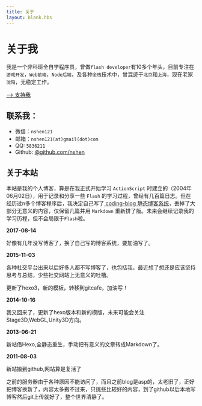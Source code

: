 ```yaml
---
title: 关于
layout: blank.hbs
---
```

# 关于我

我是一个非科班全自学程序员，曾做`flash developer`有10多个年头，目前专注在`游戏开发`，`Web前端`，`Node后端`，及各种`全栈`技术中，曾混迹于`北京`和`上海`，现在老家`沈阳`，无稳定工作。

[--> 支持我](/support/)

## 联系我：

* 微信：`nshen121`
* 邮箱：`nshen121(at)gmail(dot)com`
* QQ:  `5836211`
* Github: [@github.com/nshen](https://github.com/nshen)

## 关于本站

本站是我的个人博客，算是在我正式开始学习 `ActionScript` 时建立的（2004年06月02日），用于记录和分享一些 `Flash` 的学习过程，曾经有几百篇日志。但在经历过n多个博客程序后，我决定自己写了[ coding-blog 静态博客系统](https://github.com/nshen/coding-blog)，丢掉了大部分无意义的内容，仅保留几篇并用 `Markdown` 重新排了版。未来会继续记录我的学习历程，但不会局限于`Flash`啦。

**2017-08-14**

好像有几年没写博客了，换了自己写的博客系统，要加油写了。

**2015-11-03**

各种社交平台出来以后好多人都不写博客了，也包括我，最近想了想还是应该坚持思考与总结，少些社交网站上无意义的吐槽。

更新了hexo3，新的模板，转移到gitcafe，加油写！

**2014-10-16**

我又回来了，更新了hexo版本和新的模版，未来可能会关注Stage3D,WebGL,Unity3D方向。

**2013-06-21**

新站借Hexo,全静态重生，手动把有意义的文章转成Markdown了。

**2011-08-03**

新站搬到github,网站算是复活了

之前的服务器由于各种原因不能访问了，而且之前blog是asp的，太老旧了，正好把博客换新了，内容太多搬不过来，只挑些比较好的内容，到了github以后本地写博客然后git上传就好了，整个世界清静了。
